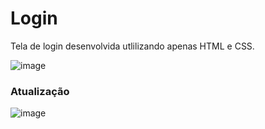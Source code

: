 # Login
Tela de login desenvolvida utlilizando apenas HTML e CSS.

![image](https://user-images.githubusercontent.com/23384348/196007409-510512a9-6aea-4186-811d-ea885256ef45.png)

### Atualização
![image](https://user-images.githubusercontent.com/23384348/199557182-077a5195-53bd-4c40-b77d-df257ab543ef.png)



